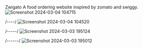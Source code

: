 Zwigato 
A food ordering website inspired by zomato and swiggy.
![Screenshot 2024-03-04 104715](https://github.com/Harshupraity/Zwigato-clone-of-swiggy-/assets/100183785/70b275a6-8659-43df-b6c0-485d1c536f78)

/----/
![Screenshot 2024-03-04 104520](https://github.com/Harshupraity/Zwigato-clone-of-swiggy-/assets/100183785/d5a1f5e0-a1ac-4def-8ab6-fb94fb3ee35b)

/-----/
![Screenshot 2024-03-03 195124](https://github.com/Harshupraity/Zwigato-clone-of-swiggy-/assets/100183785/d5d18d59-aa2b-4893-b0e1-a4e6c6e4f1bc)

/------/
![Screenshot 2024-03-03 195012](https://github.com/Harshupraity/Zwigato-clone-of-swiggy-/assets/100183785/3eb20222-0396-448e-98b9-59b81639791d)

